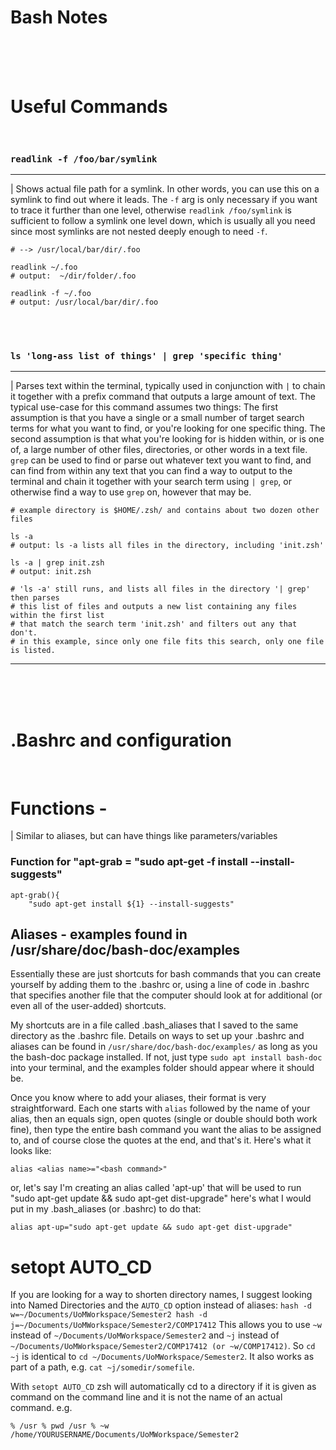 # Bash Notes

<br>
<br>
<br>

# Useful Commands

<br>

### `readlink -f /foo/bar/symlink`
---
| Shows actual file path for a symlink. In other words, you can use this on a 
symlink to find out where it leads. The `-f` arg is only necessary if you want 
to trace it further than one level, otherwise `readlink /foo/symlink` is 
sufficient to follow a symlink one level down, which is usually all you need 
since most symlinks are not nested deeply enough to need `-f`.

``` # for this example the symlink (--> = one level) is:  ~/.foo --> ~/dir/folder/.foo -- 
# --> /usr/local/bar/dir/.foo

readlink ~/.foo
# output:  ~/dir/folder/.foo

readlink -f ~/.foo
# output: /usr/local/bar/dir/.foo
```

<br>
<br>

### `ls 'long-ass list of things' | grep 'specific thing'` 
---
| Parses text within the terminal, typically used in conjunction with `|` to 
chain it together with a prefix command that outputs a large amount of text. 
The typical use-case for this command assumes two things: The first assumption 
is that you have a single or a small number of target search terms for what 
you want to find, or you're looking for one specific thing. The second assumption 
is that what you're looking for is hidden within, or is one of, a large number 
of other files, directories, or other words in a text file. `grep` can be used 
to find or parse out whatever text you want to find, and can find from within 
any text that you can find a way to output to the terminal and chain it together 
with your search term using `| grep`, or otherwise find a way to use `grep` 
on, however that may be.

```
# example directory is $HOME/.zsh/ and contains about two dozen other files

ls -a
# output: ls -a lists all files in the directory, including 'init.zsh'

ls -a | grep init.zsh
# output: init.zsh

# 'ls -a' still runs, and lists all files in the directory '| grep' then parses
# this list of files and outputs a new list containing any files within the first list 
# that match the search term 'init.zsh' and filters out any that don't. 
# in this example, since only one file fits this search, only one file is listed.
```

---


<br>
<br>
<br>


# .Bashrc and configuration

<br>

# Functions - 
| Similar to aliases, but can have things like parameters/variables

### Function for "apt-grab <program> = "sudo apt-get -f install <program> --install-suggests"

```
apt-grab(){
    "sudo apt-get install ${1} --install-suggests"
```

## Aliases - examples found in /usr/share/doc/bash-doc/examples

Essentially these are just shortcuts for bash commands that you can create yourself by adding
them to the .bashrc or, using a line of code in .bashrc that specifies another file that the
computer should look at for additional (or even all of the user-added) shortcuts. 

My shortcuts are in a file called .bash_aliases that I saved to the same directory as the 
.bashrc file. Details on ways to set up your .bashrc and aliases can be found in 
`/usr/share/doc/bash-doc/examples/` as long as you the bash-doc package installed. If 
not, just type `sudo apt install bash-doc` into your terminal, and the examples folder should 
appear where it should be. 

Once you know where to add your aliases, their format is very straightforward. Each one starts with `alias` followed by the name of your alias, then an equals sign, open quotes (single or double should both work fine), then type the entire bash command you want the alias to be assigned to, and of course close the quotes at the end, and that's it. Here's what it looks like:

`alias <alias name>="<bash command>"`

or, let's say I'm creating an alias called 'apt-up' that will be used to run "sudo apt-get 
update && sudo apt-get dist-upgrade" here's what I would put in my .bash_aliases (or .bashrc)
to do that:

```
alias apt-up="sudo apt-get update && sudo apt-get dist-upgrade"
```

# setopt AUTO_CD

If you are looking for a way to shorten directory names, I suggest looking into Named Directories and the `AUTO_CD` option instead of aliases:
`
hash -d w=~/Documents/UoMWorkspace/Semester2
hash -d j=~/Documents/UoMWorkspace/Semester2/COMP17412
`
This allows you to use `~w` instead of `~/Documents/UoMWorkspace/Semester2` and `~j` instead of `~/Documents/UoMWorkspace/Semester2/COMP17412 (or ~w/COMP17412)`. So `cd ~j` is identical to `cd ~/Documents/UoMWorkspace/Semester2`. It also works as part of a path, e.g. `cat ~j/somedir/somefile`.

With
`
setopt AUTO_CD
`
zsh will automatically cd to a directory if it is given as command on the command line and it is not the name of an actual command. e.g.

`
% /usr
% pwd
/usr
% ~w
/home/YOURUSERNAME/Documents/UoMWorkspace/Semester2
`
